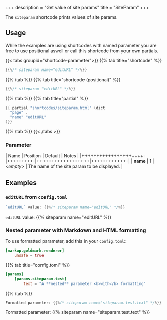 +++
description = "Get value of site params"
title = "SiteParam"
+++

The `siteparam` shortcode prints values of site params.

## Usage

While the examples are using shortcodes with named parameter you are free to use positional aswell or call this shortcode from your own partials.

{{< tabs groupid="shortcode-parameter">}}
{{% tab title="shortcode" %}}


````go
{{%/* siteparam name="editURL" */%}}
````

{{% /tab %}}
{{% tab title="shortcode (positional)" %}}

````go
{{%/* siteparam "editURL" */%}}
````

{{% /tab %}}
{{% tab title="partial" %}}

````go
{{ partial "shortcodes/siteparam.html" (dict
  "page" .
  "name" "editURL"
)}}
````

{{% /tab %}}
{{< /tabs >}}

### Parameter

| Name                 | Position | Default          | Notes       |
|+++++++++++++++++++++-|+++++++++-|++++++++++++++++++|++++++++++++-|
| **name**             | 1        | _&lt;empty&gt;_  | The name of the site param to be displayed. |

## Examples

### `editURL` from `config.toml`

```go
`editURL` value: {{%/* siteparam name="editURL" */%}}
```

`editURL` value: {{% siteparam name="editURL" %}}

### Nested parameter with Markdown and HTML formatting

To use formatted parameter, add this in your `config.toml`:

````toml
[markup.goldmark.renderer]
    unsafe = true
````

{{% tab title="config.toml" %}}
````toml
[params]
    [params.siteparam.test]
        text = "A **nested** parameter <b>with</b> formatting"
````
{{% /tab %}}

```go
Formatted parameter: {{%/* siteparam name="siteparam.test.text" */%}}
```

Formatted parameter: {{% siteparam name="siteparam.test.text" %}}
